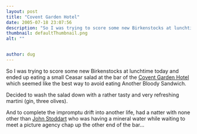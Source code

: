 ```yaml
---
layout: post
title: "Covent Garden Hotel"
date: 2005-07-18 23:07:56
description: "So I was trying to score some new Birkenstocks at lunchtime today and ended up eating a small Ceasar salad at the bar of the Covent Garden Hotel which seemed like the best way to avoid eating Another Bloody Sandwich&#8230;."
thumbnail: defaultThumbnail.png
alt: ""


author: dug
---
```


<p>So I was trying to score some new Birkenstocks at lunchtime today and ended up eating a small Ceasar salad at the bar of the <a href="http://www.tablethotels.com/Hotel/-/300/?google=1">Covent Garden Hotel</a> which seemed like the best way to avoid eating Another Bloody Sandwich.</p>

<p>Decided to wash the salad down with a rather tasty and very refreshing martini (gin, three olives).</p>

<p>And to complete the impromptu drift into another life, had a natter with none other than <a href="http://www.johnstoddart.co.uk">John Stoddart</a> who was having a mineral water while waiting to meet a picture agency chap up the other end of the bar...</p>
